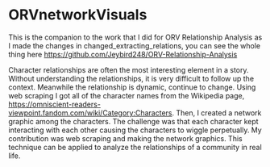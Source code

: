 # ORVnetworkVisuals
This is the companion to the work that I did for ORV Relationship Analysis as I made the changes in changed_extracting_relations, you can see the whole thing here https://github.com/Jeybird248/ORV-Relationship-Analysis

Character relationships are often the most interesting element in a story. Without understanding the relationships, it is very difficult to follow up the context. Meanwhile the relationship is dynamic, continue to change.
Using web scraping I got all of the character names from the Wikipedia page, https://omniscient-readers-viewpoint.fandom.com/wiki/Category:Characters. Then, I created a network graphic among the characters. The challenge was that each character kept interacting with each other causing the characters to wiggle perpetually. My contribution was web scraping and making the network graphics. This technique can be applied to analyze the relationships of a community in real life.
